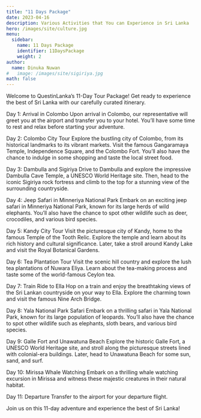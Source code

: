 ```yaml
---
title: "11 Days Package"
date: 2023-04-16
description: Various Activities that You can Experience in Sri Lanka
hero: /images/site/culture.jpg
menu:
  sidebar:
    name: 11 Days Package
    identifier: 11DaysPackage
    weight: 2
author:
  name: Dinuka Nuwan
#   image: /images/site/sigiriya.jpg
math: false
---
```


Welcome to QuestinLanka’s 11-Day Tour Package! Get ready to experience the best of Sri Lanka with our carefully curated itinerary.

Day 1: Arrival in Colombo Upon arrival in Colombo, our representative will greet you at the airport and transfer you to your hotel. You’ll have some time to rest and relax before starting your adventure.

Day 2: Colombo City Tour Explore the bustling city of Colombo, from its historical landmarks to its vibrant markets. Visit the famous Gangaramaya Temple, Independence Square, and the Colombo Fort. You’ll also have the chance to indulge in some shopping and taste the local street food.

Day 3: Dambulla and Sigiriya Drive to Dambulla and explore the impressive Dambulla Cave Temple, a UNESCO World Heritage site. Then, head to the iconic Sigiriya rock fortress and climb to the top for a stunning view of the surrounding countryside.

Day 4: Jeep Safari in Minneriya National Park Embark on an exciting jeep safari in Minneriya National Park, known for its large herds of wild elephants. You’ll also have the chance to spot other wildlife such as deer, crocodiles, and various bird species.

Day 5: Kandy City Tour Visit the picturesque city of Kandy, home to the famous Temple of the Tooth Relic. Explore the temple and learn about its rich history and cultural significance. Later, take a stroll around Kandy Lake and visit the Royal Botanical Gardens.

Day 6: Tea Plantation Tour Visit the scenic hill country and explore the lush tea plantations of Nuwara Eliya. Learn about the tea-making process and taste some of the world-famous Ceylon tea.

Day 7: Train Ride to Ella Hop on a train and enjoy the breathtaking views of the Sri Lankan countryside on your way to Ella. Explore the charming town and visit the famous Nine Arch Bridge.

Day 8: Yala National Park Safari Embark on a thrilling safari in Yala National Park, known for its large population of leopards. You’ll also have the chance to spot other wildlife such as elephants, sloth bears, and various bird species.

Day 9: Galle Fort and Unawatuna Beach Explore the historic Galle Fort, a UNESCO World Heritage site, and stroll along the picturesque streets lined with colonial-era buildings. Later, head to Unawatuna Beach for some sun, sand, and surf.

Day 10: Mirissa Whale Watching Embark on a thrilling whale watching excursion in Mirissa and witness these majestic creatures in their natural habitat.

Day 11: Departure Transfer to the airport for your departure flight.

Join us on this 11-day adventure and experience the best of Sri Lanka!